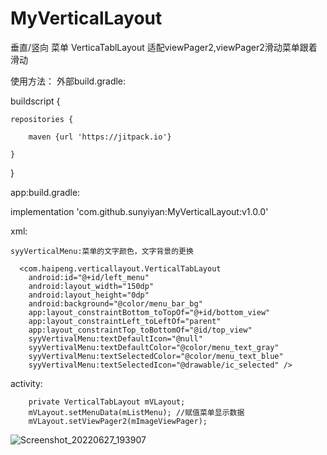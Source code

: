 # MyVerticalLayout
垂直/竖向 菜单 VerticaTablLayout 适配viewPager2,viewPager2滑动菜单跟着滑动

使用方法：
外部build.gradle:

buildscript {
    
    repositories {
        
        maven {url 'https://jitpack.io'}
    
    }
   
}

app:build.gradle:
  
  implementation 'com.github.sunyiyan:MyVerticalLayout:v1.0.0'

xml:

    syyVerticalMenu:菜单的文字颜色，文字背景的更换
    
      <com.haipeng.verticallayout.VerticalTabLayout
        android:id="@+id/left_menu"
        android:layout_width="150dp"
        android:layout_height="0dp"
        android:background="@color/menu_bar_bg"
        app:layout_constraintBottom_toTopOf="@+id/bottom_view"
        app:layout_constraintLeft_toLeftOf="parent"
        app:layout_constraintTop_toBottomOf="@id/top_view"
        syyVertivalMenu:textDefaultIcon="@null"
        syyVertivalMenu:textDefaultColor="@color/menu_text_gray"
        syyVertivalMenu:textSelectedColor="@color/menu_text_blue"
        syyVertivalMenu:textSelectedIcon="@drawable/ic_selected" />
activity:

        private VerticalTabLayout mVLayout;
        mVLayout.setMenuData(mListMenu); //赋值菜单显示数据
        mVLayout.setViewPager2(mImageViewPager);
        
![Screenshot_20220627_193907](https://user-images.githubusercontent.com/13829866/175933238-eb5695bc-c6a1-4ba9-98e4-e93a14b6caf2.png)
        


